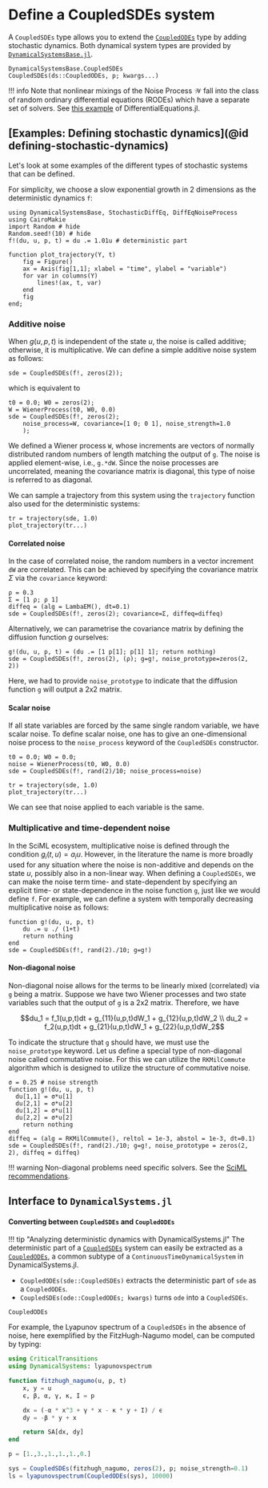 # Define a CoupledSDEs system

A `CoupledSDEs` type allows you to extend the [`CoupledODEs`](https://juliadynamics.github.io/DynamicalSystemsDocs.jl/dynamicalsystemsbase/stable/#CoupledODEs) type by adding stochastic dynamics. Both dynamical system types are provided by [`DynamicalSystemsBase.jl`](https://juliadynamics.github.io/DynamicalSystemsDocs.jl/dynamicalsystemsbase/stable/).

```@docs
DynamicalSystemsBase.CoupledSDEs
CoupledSDEs(ds::CoupledODEs, p; kwargs...)
```

!!! info
    Note that nonlinear mixings of the Noise Process $\mathcal{W}$ fall into the class of random ordinary differential equations (RODEs) which have a separate set of solvers. See [this example](https://docs.sciml.ai/DiffEqDocs/stable/tutorials/rode_example/) of DifferentialEquations.jl.


## [Examples: Defining stochastic dynamics](@id defining-stochastic-dynamics)

Let's look at some examples of the different types of stochastic systems that can be defined.

For simplicity, we choose a slow exponential growth in 2 dimensions as the deterministic dynamics `f`:
```@example type
using DynamicalSystemsBase, StochasticDiffEq, DiffEqNoiseProcess
using CairoMakie
import Random # hide
Random.seed!(10) # hide
f!(du, u, p, t) = du .= 1.01u # deterministic part

function plot_trajectory(Y, t)
    fig = Figure()
    ax = Axis(fig[1,1]; xlabel = "time", ylabel = "variable")
    for var in columns(Y)
        lines!(ax, t, var)
    end
    fig
end;
```

### Additive noise
When $g(u, p, t)$ is independent of the state $u$, the noise is called additive; otherwise, it is multiplicative.
We can define a simple additive noise system as follows:
```@example type
sde = CoupledSDEs(f!, zeros(2));
```
which is equivalent to
```@example type
t0 = 0.0; W0 = zeros(2);
W = WienerProcess(t0, W0, 0.0)
sde = CoupledSDEs(f!, zeros(2);
    noise_process=W, covariance=[1 0; 0 1], noise_strength=1.0
    );
```
We defined a Wiener process `W`, whose increments are vectors of normally distributed random numbers of length matching the output of `g`. The noise is applied element-wise, i.e., `g.*dW`. Since the noise processes are uncorrelated, meaning the covariance matrix is diagonal, this type of noise is referred to as diagonal.

We can sample a trajectory from this system using the `trajectory` function also used for the deterministic systems:
```@example type
tr = trajectory(sde, 1.0)
plot_trajectory(tr...)
```

#### Correlated noise
In the case of correlated noise, the random numbers in a vector increment `dW` are correlated. This can be achieved by specifying the covariance matrix $\Sigma$ via the `covariance` keyword:
```@example type
ρ = 0.3
Σ = [1 ρ; ρ 1]
diffeq = (alg = LambaEM(), dt=0.1)
sde = CoupledSDEs(f!, zeros(2); covariance=Σ, diffeq=diffeq)
```
Alternatively, we can parametrise the covariance matrix by defining the diffusion function $g$ ourselves:
```@example type
g!(du, u, p, t) = (du .= [1 p[1]; p[1] 1]; return nothing) 
sde = CoupledSDEs(f!, zeros(2), (ρ); g=g!, noise_prototype=zeros(2, 2))
```
Here, we had to provide `noise_prototype` to indicate that the diffusion function `g` will output a 2x2 matrix.

#### Scalar noise
If all state variables are forced by the same single random variable, we have scalar noise.
To define scalar noise, one has to give an one-dimensional noise process to the `noise_process` keyword of the `CoupledSDEs` constructor. 
```@example type
t0 = 0.0; W0 = 0.0;
noise = WienerProcess(t0, W0, 0.0)
sde = CoupledSDEs(f!, rand(2)/10; noise_process=noise)

tr = trajectory(sde, 1.0)
plot_trajectory(tr...)
```
We can see that noise applied to each variable is the same.

### Multiplicative and time-dependent noise
In the SciML ecosystem, multiplicative noise is defined through the condition $g_i(t, u)=a_i u$. However, in the literature the name is more broadly used for any situation where the noise is non-additive and depends on the state $u$, possibly also in a non-linear way. When defining a `CoupledSDEs`, we can make the noise term time- and state-dependent by specifying an explicit time- or state-dependence in the noise function `g`, just like we would define `f`. For example, we can define a system with temporally decreasing multiplicative noise as follows:
```@example type
function g!(du, u, p, t)
    du .= u ./ (1+t)
    return nothing
end
sde = CoupledSDEs(f!, rand(2)./10; g=g!)
```

#### Non-diagonal noise
Non-diagonal noise allows for the terms to be linearly mixed (correlated) via `g` being a matrix. Suppose we have two Wiener processes and two state variables such that the output of `g` is a 2x2 matrix. Therefore, we have
```math
du_1 = f_1(u,p,t)dt + g_{11}(u,p,t)dW_1 + g_{12}(u,p,t)dW_2 \\
du_2 = f_2(u,p,t)dt + g_{21}(u,p,t)dW_1 + g_{22}(u,p,t)dW_2
```
To indicate the structure that `g` should have, we must use the `noise_prototype` keyword. Let us define a special type of non-diagonal noise called commutative noise. For this we can utilize the `RKMilCommute` algorithm which is designed to utilize the structure of commutative noise.

```@example type
σ = 0.25 # noise strength
function g!(du, u, p, t)
  du[1,1] = σ*u[1]
  du[2,1] = σ*u[2]
  du[1,2] = σ*u[1]
  du[2,2] = σ*u[2]
    return nothing
end
diffeq = (alg = RKMilCommute(), reltol = 1e-3, abstol = 1e-3, dt=0.1)
sde = CoupledSDEs(f!, rand(2)./10; g=g!, noise_prototype = zeros(2, 2), diffeq = diffeq)
```

!!! warning
    Non-diagonal problems need specific solvers. See the [SciML recommendations](https://docs.sciml.ai/DiffEqDocs/stable/solvers/sde_solve/#sde_solve).

## Interface to `DynamicalSystems.jl`
#### Converting between `CoupledSDEs` and `CoupledODEs`

!!! tip "Analyzing deterministic dynamics with DynamicalSystems.jl"
    The deterministic part of a [`CoupledSDEs`](@ref) system can easily be extracted as a 
    [`CoupledODEs`](https://juliadynamics.github.io/DynamicalSystems.jl/dev/tutorial/#DynamicalSystemsBase.CoupledODEs), a common subtype of a `ContinuousTimeDynamicalSystem` in DynamicalSystems.jl.

- `CoupledODEs(sde::CoupledSDEs)` extracts the deterministic part of `sde` as a `CoupledODEs`.
- `CoupledSDEs(ode::CoupledODEs; kwargs)` turns `ode` into a `CoupledSDEs`.

```@docs
CoupledODEs
```
For example, the
Lyapunov spectrum of a `CoupledSDEs` in the absence of noise, here exemplified by the
FitzHugh-Nagumo model, can be computed by typing:

```julia
using CriticalTransitions
using DynamicalSystems: lyapunovspectrum

function fitzhugh_nagumo(u, p, t)
    x, y = u
    ϵ, β, α, γ, κ, I = p

    dx = (-α * x^3 + γ * x - κ * y + I) / ϵ
    dy = -β * y + x

    return SA[dx, dy]
end

p = [1.,3.,1.,1.,1.,0.]

sys = CoupledSDEs(fitzhugh_nagumo, zeros(2), p; noise_strength=0.1)
ls = lyapunovspectrum(CoupledODEs(sys), 10000)
```
